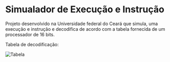 # Simualador de Execução e Instrução
Projeto desenvolvido na Universidade federal do Ceará que simula, uma execução e instrução e decodifica de acordo com a tabela fornecida de um processador de 16 bits.

Tabela de decodificação:

![Tabela](https://i.imgur.com/kn3eUiX.png)
